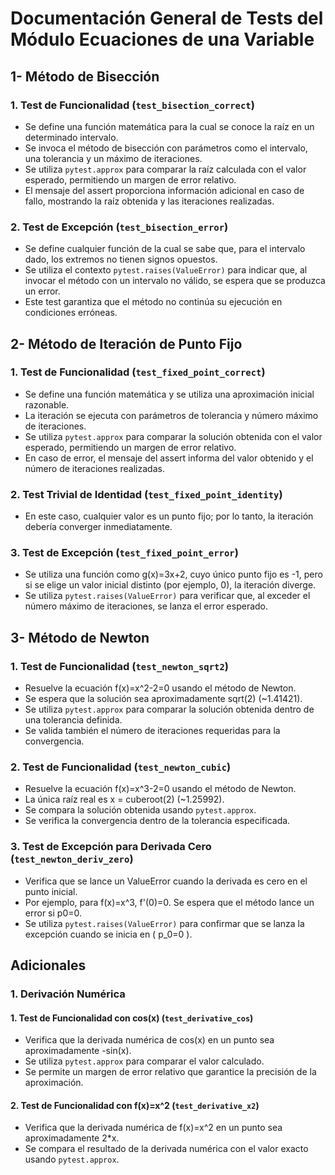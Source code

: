 # Documentación General de Tests del Módulo Ecuaciones de una Variable

## 1- Método de Bisección

### 1. Test de Funcionalidad (`test_bisection_correct`)

  - Se define una función matemática para la cual se conoce la raíz en un determinado intervalo.
  - Se invoca el método de bisección con parámetros como el intervalo, una tolerancia y un máximo de iteraciones.
  - Se utiliza `pytest.approx` para comparar la raíz calculada con el valor esperado, permitiendo un margen de error relativo.
  - El mensaje del assert proporciona información adicional en caso de fallo, mostrando la raíz obtenida y las iteraciones realizadas.

### 2. Test de Excepción (`test_bisection_error`)
 
  - Se define cualquier función de la cual se sabe que, para el intervalo dado, los extremos no tienen signos opuestos.
  - Se utiliza el contexto `pytest.raises(ValueError)` para indicar que, al invocar el método con un intervalo no válido, se espera que se produzca un error.
  - Este test garantiza que el método no continúa su ejecución en condiciones erróneas.

## 2- Método de Iteración de Punto Fijo

### 1. Test de Funcionalidad (`test_fixed_point_correct`)

  - Se define una función matemática y se utiliza una aproximación inicial razonable.
  - La iteración se ejecuta con parámetros de tolerancia y número máximo de iteraciones.
  - Se utiliza `pytest.approx` para comparar la solución obtenida con el valor esperado, permitiendo un margen de error relativo.
  - En caso de error, el mensaje del assert informa del valor obtenido y el número de iteraciones realizadas.

### 2. Test Trivial de Identidad (`test_fixed_point_identity`)

  - En este caso, cualquier valor es un punto fijo; por lo tanto, la iteración debería converger inmediatamente.

### 3. Test de Excepción (`test_fixed_point_error`)

  - Se utiliza una función como g(x)=3x+2, cuyo único punto fijo es -1, pero si se elige un valor inicial distinto (por ejemplo, 0), la iteración diverge.
  - Se utiliza `pytest.raises(ValueError)` para verificar que, al exceder el número máximo de iteraciones, se lanza el error esperado.

## 3- Método de Newton 

### 1. Test de Funcionalidad (`test_newton_sqrt2`)
 
  - Resuelve la ecuación f(x)=x^2-2=0 usando el método de Newton.
  - Se espera que la solución sea aproximadamente sqrt(2) (~1.41421).
  - Se utiliza `pytest.approx` para comparar la solución obtenida dentro de una tolerancia definida.
  - Se valida también el número de iteraciones requeridas para la convergencia.

### 2. Test de Funcionalidad (`test_newton_cubic`)

  - Resuelve la ecuación f(x)=x^3-2=0 usando el método de Newton.
  - La única raíz real es x = cuberoot(2) (~1.25992). 
  - Se compara la solución obtenida usando `pytest.approx`.
  - Se verifica la convergencia dentro de la tolerancia especificada.

### 3. Test de Excepción para Derivada Cero (`test_newton_deriv_zero`)
  - Verifica que se lance un ValueError cuando la derivada es cero en el punto inicial.
  - Por ejemplo, para f(x)=x^3, f'(0)=0. Se espera que el método lance un error si p0=0.
  - Se utiliza `pytest.raises(ValueError)` para confirmar que se lanza la excepción cuando se inicia en \( p_0=0 \).





## Adicionales

### 1. Derivación Numérica

#### 1. Test de Funcionalidad con cos(x) (`test_derivative_cos`)
  - Verifica que la derivada numérica de cos(x) en un punto sea aproximadamente -sin(x).
  - Se utiliza `pytest.approx` para comparar el valor calculado.
  - Se permite un margen de error relativo que garantice la precisión de la aproximación.

#### 2. Test de Funcionalidad con f(x)=x^2 (`test_derivative_x2`)
  - Verifica que la derivada numérica de f(x)=x^2 en un punto sea aproximadamente 2*x.
  - Se compara el resultado de la derivada numérica con el valor exacto usando `pytest.approx`.
